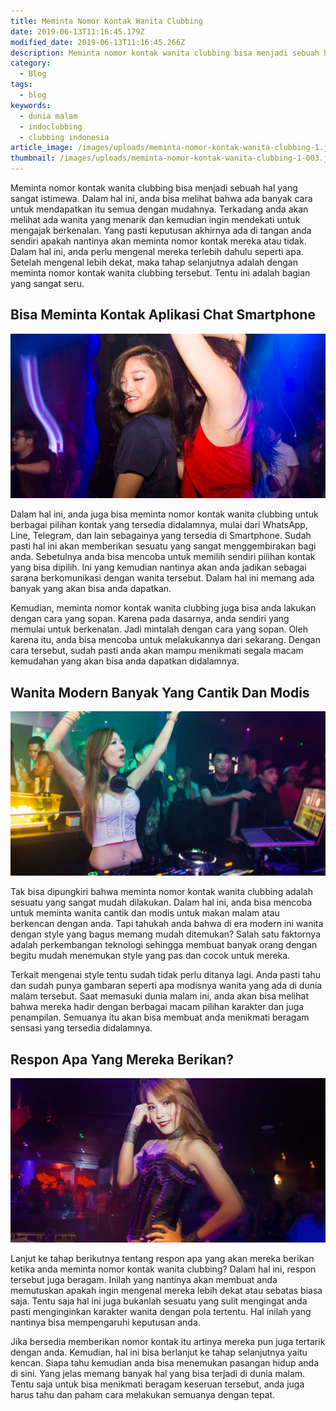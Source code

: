 ```yaml
---
title: Meminta Nomor Kontak Wanita Clubbing
date: 2019-06-13T11:16:45.179Z
modified_date: 2019-06-13T11:16:45.266Z
description: Meminta nomor kontak wanita clubbing bisa menjadi sebuah hal yang sangat istimewa. Dalam hal ini, anda bisa melihat bahwa ada banyak cara.
category:
  - Blog
tags:
  - blog
keywords:
  - dunia malam
  - indoclubbing
  - clubbing indonesia
article_image: /images/uploads/meminta-nomor-kontak-wanita-clubbing-1.jpg
thumbnail: /images/uploads/meminta-nomor-kontak-wanita-clubbing-1-003.jpg
---
```

Meminta nomor kontak wanita clubbing bisa menjadi sebuah hal yang sangat istimewa. Dalam hal ini, anda bisa melihat bahwa ada banyak cara untuk mendapatkan itu semua dengan mudahnya. Terkadang anda akan melihat ada wanita yang menarik dan kemudian ingin mendekati untuk mengajak berkenalan. Yang pasti keputusan akhirnya ada di tangan anda sendiri apakah nantinya akan meminta nomor kontak mereka atau tidak. Dalam hal ini, anda perlu mengenal mereka terlebih dahulu seperti apa. Setelah mengenal lebih dekat, maka tahap selanjutnya adalah dengan meminta nomor kontak wanita clubbing tersebut. Tentu ini adalah bagian yang sangat seru.



## Bisa Meminta Kontak Aplikasi Chat Smartphone

![Meminta Nomor Kontak Wanita Clubbing](/images/uploads/meminta-nomor-kontak-wanita-clubbing-1.jpg)

Dalam hal ini, anda juga bisa meminta nomor kontak wanita clubbing untuk berbagai pilihan kontak yang tersedia didalamnya, mulai dari WhatsApp, Line, Telegram, dan lain sebagainya yang tersedia di Smartphone. Sudah pasti hal ini akan memberikan sesuatu yang sangat menggembirakan bagi anda. Sebetulnya anda bisa mencoba untuk memilih sendiri pilihan kontak yang bisa dipilih. Ini yang kemudian nantinya akan anda jadikan sebagai sarana berkomunikasi dengan wanita tersebut. Dalam hal ini memang ada banyak yang akan bisa anda dapatkan.

Kemudian, meminta nomor kontak wanita clubbing juga bisa anda lakukan dengan cara yang sopan. Karena pada dasarnya, anda sendiri yang memulai untuk berkenalan. Jadi mintalah dengan cara yang sopan. Oleh karena itu, anda bisa mencoba untuk melakukannya dari sekarang. Dengan cara tersebut, sudah pasti anda akan mampu menikmati segala macam kemudahan yang akan bisa anda dapatkan didalamnya. 



## Wanita Modern Banyak Yang Cantik Dan Modis

![Meminta Nomor Kontak Wanita Clubbing](/images/uploads/meminta-nomor-kontak-wanita-clubbing-3.jpg)

Tak bisa dipungkiri bahwa meminta nomor kontak wanita clubbing adalah sesuatu yang sangat mudah dilakukan. Dalam hal ini, anda bisa mencoba untuk meminta wanita cantik dan modis untuk makan malam atau berkencan dengan anda. Tapi tahukah anda bahwa di era modern ini wanita dengan style yang bagus memang mudah ditemukan? Salah satu faktornya adalah perkembangan teknologi sehingga membuat banyak orang dengan begitu mudah menemukan style yang pas dan cocok untuk mereka.

Terkait mengenai style tentu sudah tidak perlu ditanya lagi. Anda pasti tahu dan sudah punya gambaran seperti apa modisnya wanita yang ada di dunia malam tersebut. Saat memasuki dunia malam ini, anda akan bisa melihat bahwa mereka hadir dengan berbagai macam pilihan karakter dan juga penampilan. Semuanya itu akan bisa membuat anda menikmati beragam sensasi yang tersedia didalamnya.



## Respon Apa Yang Mereka Berikan?

![Meminta Nomor Kontak Wanita Clubbing](/images/uploads/meminta-nomor-kontak-wanita-clubbing-2.jpg)

Lanjut ke tahap berikutnya tentang respon apa yang akan mereka berikan ketika anda meminta nomor kontak wanita clubbing? Dalam hal ini, respon tersebut juga beragam. Inilah yang nantinya akan membuat anda memutuskan apakah ingin mengenal mereka lebih dekat atau sebatas biasa saja. Tentu saja hal ini juga bukanlah sesuatu yang sulit mengingat anda pasti menginginkan karakter wanita dengan pola tertentu. Hal inilah yang nantinya bisa mempengaruhi keputusan anda.

Jika bersedia memberikan nomor kontak itu artinya mereka pun juga tertarik dengan anda. Kemudian, hal ini bisa berlanjut ke tahap selanjutnya yaitu kencan. Siapa tahu kemudian anda bisa menemukan pasangan hidup anda di sini. Yang jelas memang banyak hal yang bisa terjadi di dunia malam. Tentu saja untuk bisa menikmati beragam keseruan tersebut, anda juga harus tahu dan paham cara melakukan semuanya dengan tepat.
